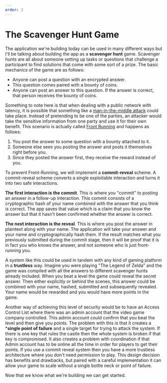 ```yaml
---
order: 2
---
```


# The Scavenger Hunt Game

The application we're building today can be used in many different ways but I'll be talking about building the app as a **scavenger hunt** game. Scavenger hunts are all about someone setting up tasks or questions that challenge a participant to find solutions that come with some sort of a prize. The basic mechanics of the game are as follows:

* Anyone can post a question with an encrypted answer.
* This question comes paired with a bounty of coins.
* Anyone can post an answer to this question. If the answer is correct, that person receives the bounty of coins.

Something to note here is that when dealing with a public network with latency, it is possible that something like a [man-in-the-middle attack](https://en.wikipedia.org/wiki/Man-in-the-middle_attack) could take place. Instead of pretending to be one of the parties, an attacker would take the sensitive information from one party and use it for their own benefit. This scenario is actually called [Front Running](https://en.wikipedia.org/wiki/Front_running) and happens as follows:

1. You post the answer to some question with a bounty attached to it.
2. Someone else sees you posting the answer and posts it themselves right before you.
3. Since they posted the answer first, they receive the reward instead of you.

To prevent Front-Running, we will implement a **commit-reveal** scheme. A commit-reveal scheme converts a single exploitable interaction and turns it into two safe interactions.

**The first interaction is the commit**. This is where you "commit" to posting an answer in a follow-up interaction. This commit consists of a cryptographic hash of your name combined with the answer that you think is correct. The app saves that value which is a claim that you know the answer but that it hasn't been confirmed whether the answer is correct.

**The next interaction is the reveal**. This is where you post the answer in plaintext along with your name. The application will take your answer and your name and cryptographically hash them. If the result matches what you previously submitted during the commit stage, then it will be proof that it is in fact you who knows the answer, and not someone who is just front-running you.

A system like this could be used in tandem with any kind of gaming platform in a **trustless** way. Imagine you were playing "The Legend of Zelda" and the game was compiled with all the answers to different scavenger hunts already included. When you beat a level the game could reveal the secret answer. Then either explicitly or behind the scenes, this answer could be combined with your name, hashed, submitted and subsequently revealed. Your name would be rewarded and you would have more points in the game.

Another way of achieving this level of security would be to have an Access Control List where there was an admin account that the video game company controlled. This admin account could confirm that you beat the level and then give you points. The problem with this is that it creates a ***single point of failure** and a single target for trying to attack the system. If there is one key that rules the castle then the whole system is broken if that key is compromised. It also creates a problem with coordination if that Admin account has to be online all the time in order for players to get their points. If you use a commit reveal system then you have a more trustless architecture where you don't need permission to play. This design decision has benefits and drawbacks, but paired with a careful implementation it can allow your game to scale without a single bottle neck or point of failure.

Now that we know what we're building we can get started.
